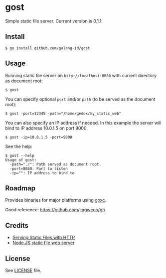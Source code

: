 gost
====

Simple static file server. Current version is 0.1.1.

## Install

~~~text
$ go install github.com/golang-id/gost
~~~

## Usage

Running static file server on `http://localhost:8080` with current directory as document root:

~~~text
$ gost
~~~

You can specify optional `port` and/or `path` (to be served as the document root):

~~~text
$ gost -port=12345 -path="/home/gedex/my_static_web"
~~~

You can also specify an IP address if needed. In this example the server will
bind to IP address 10.0.1.5 on port 9000.

~~~text
$ gost -ip=10.0.1.5 -port=9000
~~~

See the help:

~~~text
$ gost --help
Usage of gost:
  -path="./": Path served as document root.
  -port=8080: Port to listen
  -ip="": IP address to bind to
~~~

## Roadmap

Provides binaries for major platforms using [goxc](https://github.com/laher/goxc).

Good reference: https://github.com/jingweno/gh

## Credits

* [Serving Static Files with HTTP](https://code.google.com/p/go-wiki/wiki/HttpStaticFiles)
* [Node.JS static file web server](https://gist.github.com/rpflorence/701407)

## License

See [LICENSE](./LICENSE) file.
